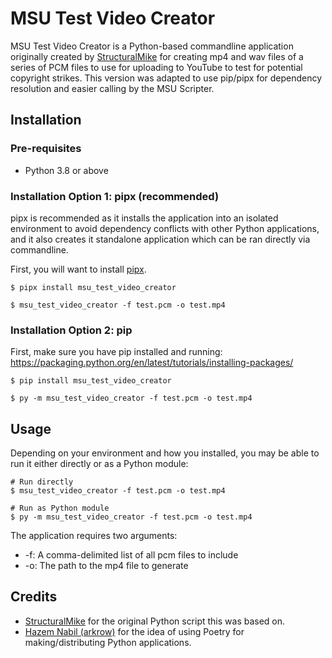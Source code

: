# MSU Test Video Creator

MSU Test Video Creator is a Python-based commandline application originally created by [StructuralMike](https://github.com/StructuralMike) for creating mp4 and wav files of a series of PCM files to use for uploading to YouTube to test for potential copyright strikes. This version was adapted to use pip/pipx for dependency resolution and easier calling by the MSU Scripter.

## Installation

### Pre-requisites

- Python 3.8 or above

### Installation Option 1: pipx (recommended)

pipx is recommended as it installs the application into an isolated environment to avoid dependency conflicts with other Python applications, and it also creates it standalone application which can be ran directly via commandline.

First, you will want to install [pipx](https://pypa.github.io/pipx/).

```
$ pipx install msu_test_video_creator

$ msu_test_video_creator -f test.pcm -o test.mp4
```

### Installation Option 2: pip

First, make sure you have pip installed and running: https://packaging.python.org/en/latest/tutorials/installing-packages/

```
$ pip install msu_test_video_creator

$ py -m msu_test_video_creator -f test.pcm -o test.mp4
```

## Usage

Depending on your environment and how you installed, you may be able to run it either directly or as a Python module:

```
# Run directly
$ msu_test_video_creator -f test.pcm -o test.mp4

# Run as Python module
$ py -m msu_test_video_creator -f test.pcm -o test.mp4
```

The application requires two arguments:

- -f: A comma-delimited list of all pcm files to include
- -o: The path to the mp4 file to generate


## Credits

- [StructuralMike](https://github.com/StructuralMike) for the original Python script this was based on.
- [Hazem Nabil (arkrow)](https://github.com/arkrow) for the idea of using Poetry for making/distributing Python applications.